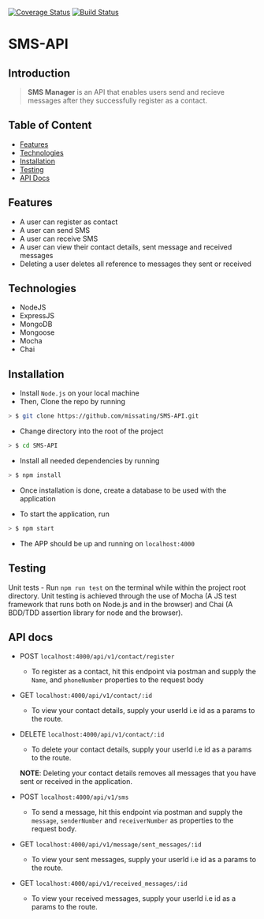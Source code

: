 [![Coverage Status](https://coveralls.io/repos/github/missating/SMS-API/badge.svg?branch=ch-setup-travis)](https://coveralls.io/github/missating/SMS-API?branch=ch-setup-travis)
[![Build Status](https://travis-ci.com/missating/SMS-API.svg?branch=dev)](https://travis-ci.com/missating/SMS-API)


# SMS-API

## Introduction

> **SMS Manager** is an API that enables users send and recieve messages after they successfully register as a contact.

## Table of Content
- [Features](#features)
- [Technologies](#technologies)
- [Installation](#installation)
- [Testing](#testing)
- [API Docs](#api-docs)

## Features

* A user can register as contact
* A user can send SMS
* A user can receive SMS
* A user can view their contact details, sent message and received messages
* Deleting a user deletes all reference to messages they sent or received

## Technologies

* NodeJS
* ExpressJS
* MongoDB
* Mongoose
* Mocha
* Chai

## Installation

* Install `Node.js` on your local machine
* Then, Clone the repo by running

```sh
> $ git clone https://github.com/missating/SMS-API.git
```

* Change directory into the root of the project

```sh
> $ cd SMS-API
```

* Install all needed dependencies by running

```sh
> $ npm install
```

* Once installation is done, create a database to be used with the application

* To start the application, run

```sh
> $ npm start
```

* The APP should be up and running on `localhost:4000`

## Testing
Unit tests - Run `npm run test` on the terminal while within the project root directory. Unit testing is achieved through the use of Mocha (A JS test framework 
that runs both on Node.js and in the browser) and Chai (A BDD/TDD assertion library for node and the browser).

## API docs

* POST `localhost:4000/api/v1/contact/register`

  * To register as a contact, hit this endpoint via postman and supply the `Name`, and `phoneNumber` properties to the request body

* GET `localhost:4000/api/v1/contact/:id`
  * To view your contact details, supply your userId i.e id as a params to the route.
  
* DELETE `localhost:4000/api/v1/contact/:id`
    * To delete your contact details, supply your userId i.e id as a params to the route.

  **NOTE**: Deleting your contact details removes all messages that you have sent or received in the application.

* POST `localhost:4000/api/v1/sms`
  * To send a message, hit this endpoint via postman and supply the `message`, `senderNumber` and `receiverNumber` as properties to the request body.

* GET `localhost:4000/api/v1/message/sent_messages/:id`
  * To view your sent messages, supply your userId i.e id as a params to the route.

* GET `localhost:4000/api/v1/received_messages/:id`
  * To view your received messages, supply your userId i.e id as a params to the route.
